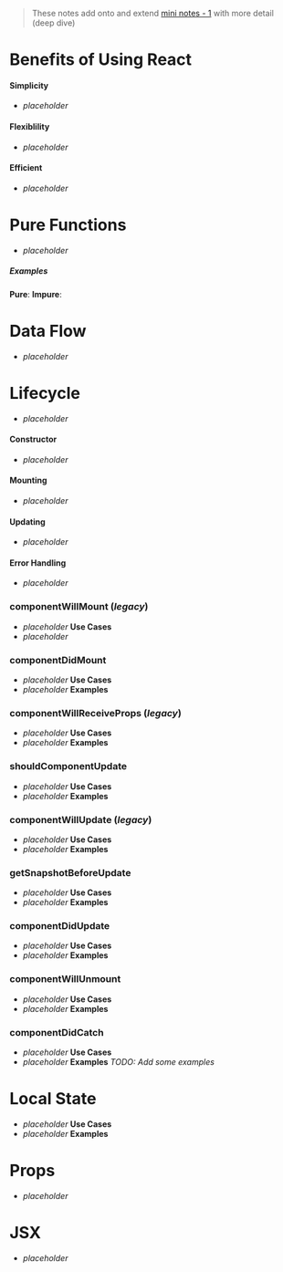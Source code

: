 > These notes add onto and extend [mini notes - 1](react-notes-mini-1.md) with more detail (deep dive)

# Benefits of Using React
#### Simplicity
- *placeholder*
#### Flexiblility
- *placeholder*
#### Efficient
- *placeholder*

# Pure Functions
- *placeholder*

##### Examples
**Pure**:
**Impure**:

# Data Flow
- *placeholder*

# Lifecycle
- *placeholder*
#### Constructor
- *placeholder*
#### Mounting
- *placeholder*
#### Updating
- *placeholder*
#### Error Handling
- *placeholder*

### componentWillMount (_legacy_)
- *placeholder*
**Use Cases**
- *placeholder*

### componentDidMount
- *placeholder*
**Use Cases**
- *placeholder*
**Examples**

### componentWillReceiveProps (_legacy_)
- *placeholder*
**Use Cases**
- *placeholder*
**Examples**

### shouldComponentUpdate
- *placeholder*
**Use Cases**
- *placeholder*
**Examples**

### componentWillUpdate (_legacy_)
- *placeholder*
**Use Cases**
- *placeholder*
**Examples**

### getSnapshotBeforeUpdate
- *placeholder*
**Use Cases**
- *placeholder*
**Examples**

### componentDidUpdate
- *placeholder*
**Use Cases**
- *placeholder*
**Examples**

### componentWillUnmount
- *placeholder*
**Use Cases**
- *placeholder*
**Examples**

### componentDidCatch
- *placeholder*
**Use Cases**
- *placeholder*
**Examples**
 *TODO: Add some examples*

# Local State
- *placeholder*
**Use Cases**
- *placeholder*
**Examples**

# Props
 - *placeholder*

# JSX
- *placeholder*
